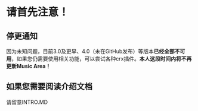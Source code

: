 # 请首先注意！

## 停更通知

因为未知问题，目前3.0及更早、4.0（未在GitHub发布）等版本<b>已经全部不可用</b>，如果您仍需要使用相关功能，可以尝试各种crx插件。<b>本人这段时间内将不再更新Music Area！</b>

## 如果您需要阅读介绍文档

请留意INTRO.MD
